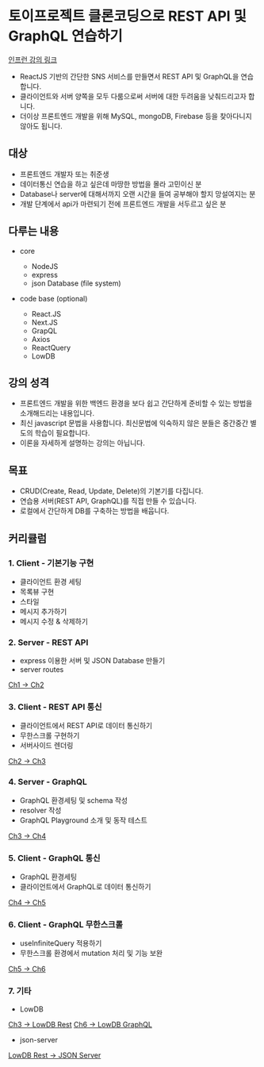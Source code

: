 # 토이프로젝트 클론코딩으로 REST API 및 GraphQL 연습하기

[인프런 강의 링크](https://www.inflearn.com/course/풀스택-리액트-토이프로젝트?inst=4227b52f)

- ReactJS 기반의 간단한 SNS 서비스를 만들면서 REST API 및 GraphQL을 연습합니다.
- 클라이언트와 서버 양쪽을 모두 다룸으로써 서버에 대한 두려움을 낮춰드리고자 합니다.
- 더이상 프론트엔드 개발을 위해 MySQL, mongoDB, Firebase 등을 찾아다니지 않아도 됩니다.

## 대상

- 프론트엔드 개발자 또는 취준생
- 데이터통신 연습을 하고 싶은데 마땅한 방법을 몰라 고민이신 분
- Database나 server에 대해서까지 오랜 시간을 들여 공부해야 할지 망설여지는 분
- 개발 단계에서 api가 마련되기 전에 프론트엔드 개발을 서두르고 싶은 분

## 다루는 내용

- core
  - NodeJS
  - express
  - json Database (file system)

- code base (optional)
  - React.JS
  - Next.JS
  - GrapQL
  - Axios
  - ReactQuery
  - LowDB

## 강의 성격

- 프론트엔드 개발을 위한 백엔드 환경을 보다 쉽고 간단하게 준비할 수 있는 방법을 소개해드리는 내용입니다.
- 최신 javascript 문법을 사용합니다. 최신문법에 익숙하지 않은 분들은 중간중간 별도의 학습이 필요합니다.
- 이론을 자세하게 설명하는 강의는 아닙니다.

## 목표

- CRUD(Create, Read, Update, Delete)의 기본기를 다집니다.
- 연습용 서버(REST API, GraphQL)를 직접 만들 수 있습니다.
- 로컬에서 간단하게 DB를 구축하는 방법을 배웁니다.

## 커리큘럼

### 1. Client - 기본기능 구현

- 클라이언트 환경 세팅
- 목록뷰 구현
- 스타일
- 메시지 추가하기
- 메시지 수정 & 삭제하기

### 2. Server - REST API

- express 이용한 서버 및 JSON Database 만들기
- server routes

[Ch1 -> Ch2](https://github.com/roy-jung/api-practice/pull/9)

### 3. Client - REST API 통신

- 클라이언트에서 REST API로 데이터 통신하기
- 무한스크롤 구현하기
- 서버사이드 렌더링

[Ch2 -> Ch3](https://github.com/roy-jung/api-practice/pull/10)

### 4. Server - GraphQL

- GraphQL 환경세팅 및 schema 작성
- resolver 작성
- GraphQL Playground 소개 및 동작 테스트

[Ch3 -> Ch4](https://github.com/roy-jung/api-practice/pull/11)

### 5. Client - GraphQL 통신

- GraphQL 환경세팅
- 클라이언트에서 GraphQL로 데이터 통신하기

[Ch4 -> Ch5](https://github.com/roy-jung/api-practice/pull/12)

### 6. Client - GraphQL 무한스크롤

- useInfiniteQuery 적용하기
- 무한스크롤 환경에서 mutation 처리 및 기능 보완

[Ch5 -> Ch6](https://github.com/roy-jung/api-practice/pull/13)

### 7. 기타

- LowDB

[Ch3 -> LowDB Rest](https://github.com/roy-jung/api-practice/pull/14)
[Ch6 -> LowDB GraphQL](https://github.com/roy-jung/api-practice/pull/15)

- json-server

[LowDB Rest -> JSON Server](https://github.com/roy-jung/api-practice/pull/16)
